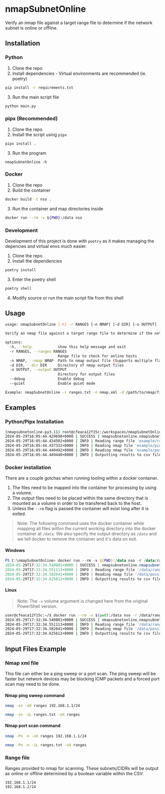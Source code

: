 # nmapSubnetOnline
Verify an nmap file against a target range file to determine if the network subnet is online or offline.

## Installation
### Python
1. Clone the repo
2. Install dependencies - Virtual environments are recommended (ie. poetry)
```bash
pip install -r requirements.txt
```
3. Run the main script file
```bash
python main.py
```

### pipx (Recommended)
1. Clone the repo
2. Install the script using `pipx`
```bash
pipx install .
```
3. Run the program
```
nmapSubnetOnline -h
```

### Docker
1. Clone the repo
2. Build the container
```bash
docker build -t nso .
```
3. Run the container and map directories inside
```bash
docker run --rm -v ${PWD}:/data nso
```


### Development
Development of this project is done with `poetry` as it makes managing the depencies and virtual envs much easier.
1. Clone the repo
2. Install the dependencies
```bash
poetry install
```
3. Enter the poetry shell
```bash
poetry shell
```
4. Modify source or run the main script file from this shell

## Usage
```bash
usage: nmapSubnetOnline [-h] -r RANGES [-n NMAP] [-d DIR] [-o OUTPUT] [--debug] [--quiet]

Verify an nmap file against a target range file to determine if the network is online or offline

options:
  -h, --help            show this help message and exit
  -r RANGES, --ranges RANGES
                        Range file to check for online hosts
  -n NMAP, --nmap NMAP  Path to nmap output file (Supports multiple flags)
  -d DIR, --dir DIR     Directory of nmap output files
  -o OUTPUT, --output OUTPUT
                        Directory for output files
  --debug               Enable debug
  --quiet               Enable quiet mode

Example: nmapSubnetOnline -r ranges.txt -n nmap.xml -d /path/to/nmap/files/
```

## Examples 
### Python/Pipx Installation
```bash
(nmapsubnetonline-py3.11) root@cfeaca12f15c:/workspaces/nmapSubnetOnline# nmapSubnetOnline -r example/ranges.txt -d example/
2024-05-29T16:05:44.429698+0000 | SUCCESS | nmapsubnetonline.nmapsubnetonline has started
2024-05-29T16:05:44.434502+0000 | INFO | Reading range file 'example/ranges.txt'
2024-05-29T16:05:44.437332+0000 | INFO | Reading nmap file 'example/ping.xml'
2024-05-29T16:05:44.440492+0000 | INFO | Reading nmap file 'example/possible_dc.xml'
2024-05-29T16:05:44.449440+0000 | INFO | Outputting results to csv file
```

### Docker installation
There are a couple gotchas when running tooling within a docker container.
1. The files need to be mapped into the container for processing by using a volume.
2. The output files need to be placed within the same directory that is mounted as a volume in order to be transfered back to the host.
3. Unless the `--rm` flag is passed the container will exist long after it is exited.

> Note: The following command uses the docker container while mapping all files within the current working directory into the docker container at `/data`. We also specify the output directory as `/data` and we tell docker to remove the container and it's data on exit.

#### Windows
```powershell
PS C:\nmapSubnetOnline> docker run --rm -v ${PWD}:/data nso -r /data/ranges.txt -n /data/possible_dc.xml -o /data
2024-05-29T17:32:34.540801+0000 | SUCCESS | nmapsubnetonline.nmapsubnetonline has started
2024-05-29T17:32:34.551113+0000 | INFO | Reading range file '/data/ranges.txt'
2024-05-29T17:32:34.582641+0000 | INFO | Reading nmap file '/data/possible_dc.xml'
2024-05-29T17:32:34.625612+0000 | INFO | Outputting results to csv file
```

#### Linux
> Note: The `-v` volume argument is changed here from the original PowerShell version.
```bash
user@cfeaca12f15c:~/$ docker run --rm -v $(pwd):/data nso -r /data/ranges.txt -n /data/possible_dc.xml -o /data
2024-05-29T17:32:34.540801+0000 | SUCCESS | nmapsubnetonline.nmapsubnetonline has started
2024-05-29T17:32:34.551113+0000 | INFO | Reading range file '/data/ranges.txt'
2024-05-29T17:32:34.582641+0000 | INFO | Reading nmap file '/data/possible_dc.xml'
2024-05-29T17:32:34.625612+0000 | INFO | Outputting results to csv file
```

## Input Files Example
### Nmap xml file
This file can either be a ping sweep or a port scan. The ping sweep will be faster but network devices may be blocking ICMP packets and a forced port scan may need to be done.

#### Nmap ping sweep command
```bash
nmap -sn -oX ranges 192.168.1.1/24
```

```bash
nmap -sn -iL ranges.txt -oX ranges
```


#### Nmap port scan command
```bash
nmap -Pn -n -oX ranges 192.168.1.1/24
```

```bash
nmap -Pn -n -iL ranges.txt -oX ranges
```

### Range file
Ranges provided to nmap for scanning. These subnets/CIDRs will be output as online or offline determined by a boolean variable within the CSV.
```
192.168.1.1/24
192.168.1.2/24
```
